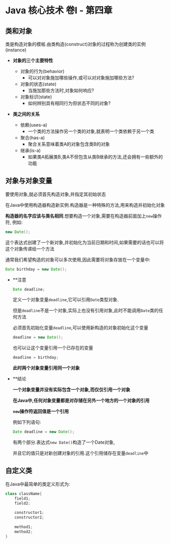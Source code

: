 # Java 核心技术 卷I - 第四章

## 类和对象
    
   类是构造对象的模板.由类构造(construct)对象的过程称为创建类的实例(instance)
   
   + **对象的三个主要特性**
  
        - 对象的行为(behavior)
            - 可以对对象施加哪些操作,或可以对对象施加哪些方法?
        - 对象的状态(state)
            - 当施加那些方法时,对象如何响应?
        - 对象标识(state)
            - 如何辨别具有相同行为但状态不同的对象?
   
   + **类之间的关系**
   
        - 依赖(uses-a)
            - 一个类的方法操作另一个类的对象,就表明一个类依赖于另一个类
        - 聚合(has-a)
            - 聚合关系意味着类A的对象包含类B的对象
        - 继承(is-a)
            - 如果类A拓展类B,类A不但包含从类B继承的方法,还会拥有一些额外的功能
            
## 对象与对象变量

   要使用对象,就必须首先构造对象,并指定其初始状态
   
   在Java中使用构造器构造新实例.构造器是一种特殊的方法,用来构造并初始化对象
   
   **构造器的名字应该与类名相同**.想要构造一个对象,需要在构造器前面加上`new`操作符, 例如:
   
   ```java
   new Date();
   ```
   
   这个表达式创建了一个新对象,并初始化为当前日期和时间,如果需要的话也可以将这个对象传递给一个方法
   
   通常我们希望构造的对象可以多次使用,因此需要将对象存放在一个变量中:
   
   ```java
   Date birthday = new Date();
   ```
   
   + **注意
          
       ```java
       Date deadline;
       ```
       定义一个对象变量`deadline`,它可以引用`Date`类型对象.
       
       但是`deadline`不是一个对象,实际上也没有引用对象,此时不能调用`Date`类的任何方法
       
       必须首先初始化变量`deadline`,可以使用新构造的对象初始化这个变量
       
       ```java
       deadline = new Date();
       ```
       也可以让这个变量引用一个已存在的变量
       
       ```java
       deadline = birthday;
       ```
       **此时两个对象变量引用同一个对象**

   + **结论
   
        **一个对象变量并没有实际包含一个对象,而仅仅引用一个对象**
       
        **在Java中,任何对象变量都是对存储在另外一个地方的一个对象的引用**
        
        **`new`操作符返回值是一个引用**
        
        例如下列语句:
        
        ```java
        Date deadline = new Date();
        ```
        
        有两个部分.表达式`new Date()`构造了一个Date对象,
        
        并且它的值只是对新创建对象的引用.这个引用储存在变量`deadline`中
        
## 自定义类
  
在Java中最简单的类定义形式为:

```java
class className{
    field1;
    field2;
    
    constructor1;
    constructor2;
    
    method1;
    method2;
}
```
